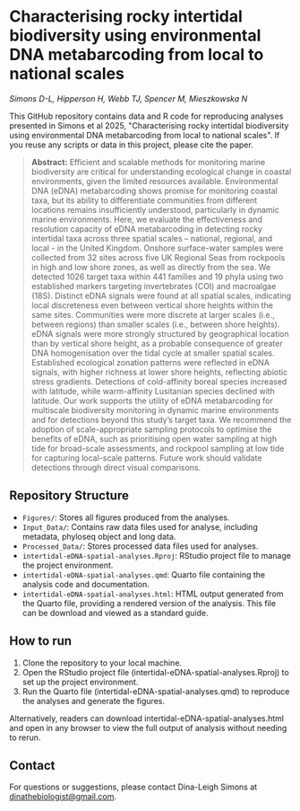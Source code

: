 # Characterising rocky intertidal biodiversity using environmental DNA metabarcoding from local to national scales

*Simons D-L, Hipperson H, Webb TJ, Spencer M, Mieszkowska N*

This GitHub repository contains data and R code for reproducing analyses presented in Simons et al 2025, "Characterising rocky intertidal biodiversity using environmental DNA metabarcoding from local to national scales". If you reuse any scripts or data in this project, please cite the paper.

> **Abstract:** Efficient and scalable methods for monitoring marine biodiversity are critical for understanding ecological change in coastal environments, given the limited resources available. Environmental DNA (eDNA) metabarcoding shows promise for monitoring coastal taxa, but its ability to differentiate communities from different locations remains insufficiently understood, particularly in dynamic marine environments. Here, we evaluate the effectiveness and resolution capacity of eDNA metabarcoding in detecting rocky intertidal taxa across three spatial scales – national, regional, and local - in the United Kingdom. Onshore surface-water samples were collected from 32 sites across five UK Regional Seas from rockpools in high and low shore zones, as well as directly from the sea. We detected 1026 target taxa within 441 families and 19 phyla using two established markers targeting invertebrates (COI) and macroalgae (18S). Distinct eDNA signals were found at all spatial scales, indicating local discreteness even between vertical shore heights within the same sites. Communities were more discrete at larger scales (i.e., between regions) than smaller scales (i.e., between shore heights). eDNA signals were more strongly structured by geographical location than by vertical shore height, as a probable consequence of greater DNA homogenisation over the tidal cycle at smaller spatial scales. Established ecological zonation patterns were reflected in eDNA signals, with higher richness at lower shore heights, reflecting abiotic stress gradients. Detections of cold-affinity boreal species increased with latitude, while warm-affinity Lusitanian species declined with latitude. Our work supports the utility of eDNA metabarcoding for multiscale biodiversity monitoring in dynamic marine environments and for detections beyond this study’s target taxa. We recommend the adoption of scale-appropriate sampling protocols to optimise the benefits of eDNA, such as prioritising open water sampling at high tide for broad-scale assessments, and rockpool sampling at low tide for capturing local-scale patterns. Future work should validate detections through direct visual comparisons.

## Repository Structure
-   `Figures/`: Stores all figures produced from the analyses.
-   `Input_Data/`: Contains raw data files used for analyse, including metadata, phyloseq object and long data.
-   `Processed_Data/`: Stores processed data files used for analyses.
-   `intertidal-eDNA-spatial-analyses.Rproj`: RStudio project file to manage the project environment.
-   `intertidal-eDNA-spatial-analyses.qmd`: Quarto file containing the analysis code and documentation.
-   `intertidal-eDNA-spatial-analyses.html`: HTML output generated from the Quarto file, providing a rendered version of the analysis. This file can be download and viewed as a standard guide.

## How to run
1. Clone the repository to your local machine.
2. Open the RStudio project file (intertidal-eDNA-spatial-analyses.Rproj) to set up the project environment.
3. Run the Quarto file (intertidal-eDNA-spatial-analyses.qmd) to reproduce the analyses and generate the figures.

Alternatively, readers can download intertidal-eDNA-spatial-analyses.html and open in any browser to view the full output of analysis without needing to rerun. 

## Contact
For questions or suggestions, please contact Dina-Leigh Simons at dinathebiologist@gmail.com.
